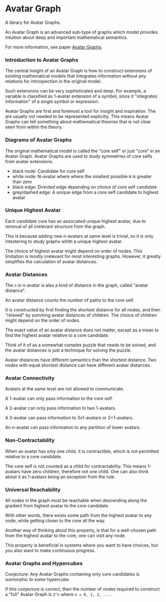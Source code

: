 # Avatar Graph

A library for Avatar Graphs.

An Avatar Graph is an advanced sub-type of graphs
which model provides intuition about deep and important mathematical semantics.

For more information, see paper [Avatar Graphs](https://github.com/advancedresearch/path_semantics/blob/master/papers-wip/avatar-graphs.pdf).

### Introduction to Avatar Graphs

The central insight of an Avatar Graph is how to construct extensions of
existing mathematical models that integrates information without any relations for
introspection in the original model.

Such extensions can be very sophisticated and deep.
For example, a variable is classified as 1-avatar extension of a symbol,
since it "integrates information" of a single symbol or expression.

Avatar Graphs are first and foremost a tool for insight and inspiration.
The are usually not needed to be represented explicitly.
This means Avatar Graphs can tell something about mathematical theories
that is not clear seen from within the theory.

### Diagrams of Avatar Graphs

The original mathematical model is called the "core self" or just "core" in an Avatar Graph.
Avatar Graphs are used to study symmetries of core selfs from avatar extensions.

- black node: Candidate for core self
- white node: N-avatar where where the smallest possible `N` is greater than zero
- black edge: Directed edge depending on choice of core self candidate
- grey/dashed edge: A unique edge from a core self candidate to highest avatar

### Unique Highest Avatar

Each candidate core has an associated unique highest avatar,
due to removal of all irrelevant structure from the graph.

This is because adding new n-avatars at same level is trivial,
so it is only intestering to study graphs whith a unique highest avatar.

The choice of highest avatar might depend on order of nodes.
This limitation is mostly irrelevant for most interesting graphs.
However, it greatly simplifies the calculation of avatar distances.

### Avatar Distances

The `n` in n-avatar is also a kind of distance in the graph, called "avatar distance".

An avatar distance counts the number of paths to the core self.

It is constructed by first finding the shortest distance for all nodes,
and then "relaxed" by summing avatar distances of children.
The choice of children might depend on the order of nodes.

The exact value of an avatar distance does not matter,
except as a mean to find the highest avatar relative to a core candidate.

Think of it of as a somewhat complex puzzle that needs to be solved,
and the avatar distances is just a technique for solving the puzzle.

Avatar distances have different semantics than the shortest distance.
Two nodes with equal shortest distance can have different avatar distances.

### Avatar Connectivity

Avatars at the same level are not allowed to communicate.

A 1-avatar can only pass information to the core self.

A 2-avatar can only pass information to two 1-avatars.

A 3-avatar can pass information to 3x1-avatars or 2+1-avatars.

An n-avatar can pass information to any partition of lower avatars.

### Non-Contractability

When an avatar has only one child, it is contractible,
which is not permitted relative to a core candidate.

The core self is not counted as a child for contractability.
This means 1-avatars have zero children, therefore not one child.
One can also think about it as 1-avatars being an exception from the rule.

### Universal Reachability

All nodes in the graph must be reachable when descending along the gradient
from highest avatar to the core candidate.

With other words, there exists some path from the highest avatar to any node,
while getting closer to the core all the way.

Another way of thinking about this property, is that for a well-chosen path
from the highest avatar to the core, one can visit any node.

This property is beneficial in systems where you want to have choices,
but you also want to make continuous progress.

### Avatar Graphs and Hypercubes

Conjecture: Any Avatar Graphs containing only core candidates is
isomorphic to some hypercube.

If this conjecture is correct, then the number of nodes required
to construct a "full" Avatar Graph is `2^n` where `n = 0, 1, 2, ...`.
